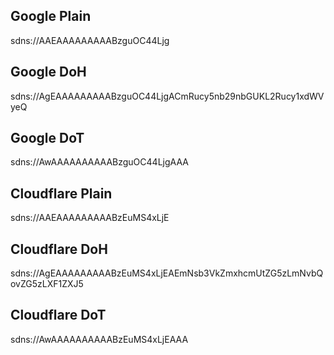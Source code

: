 ## Google Plain
sdns://AAEAAAAAAAAABzguOC44Ljg

## Google DoH
sdns://AgEAAAAAAAAABzguOC44LjgACmRucy5nb29nbGUKL2Rucy1xdWVyeQ

## Google DoT
sdns://AwAAAAAAAAAABzguOC44LjgAAA

## Cloudflare Plain
sdns://AAEAAAAAAAAABzEuMS4xLjE

## Cloudflare DoH
sdns://AgEAAAAAAAAABzEuMS4xLjEAEmNsb3VkZmxhcmUtZG5zLmNvbQovZG5zLXF1ZXJ5

## Cloudflare DoT
sdns://AwAAAAAAAAAABzEuMS4xLjEAAA

